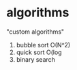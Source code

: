 # algorithms
"custom algorithms"
1) bubble sort O(N^2) 
2) quick sort O(log 
3) binary search        
          
     
     
    
 
